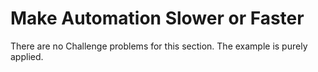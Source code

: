 # Make Automation Slower or Faster 

There are no Challenge problems for this section. The example is purely applied. 